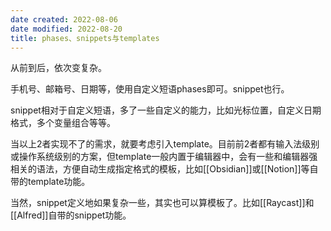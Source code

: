```yaml
---
date created: 2022-08-06
date modified: 2022-08-20
title: phases、snippets与templates
---
```


从前到后，依次变复杂。

手机号、邮箱号、日期等，使用自定义短语phases即可。snippet也行。

snippet相对于自定义短语，多了一些自定义的能力，比如光标位置，自定义日期格式，多个变量组合等等。

当以上2者实现不了的需求，就要考虑引入template。目前前2者都有输入法级别或操作系统级别的方案，但template一般内置于编辑器中，会有一些和编辑器强相关的语法，方便自动生成指定格式的模板，比如[[Obsidian]]或[[Notion]]等自带的template功能。

当然，snippet定义地如果复杂一些，其实也可以算模板了。比如[[Raycast]]和[[Alfred]]自带的snippet功能。
